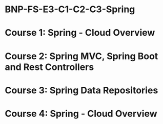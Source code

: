 # BNP-FS-E3-C1-C2-C3-Spring

# Course 1: Spring - Cloud Overview
# Course 2: Spring MVC, Spring Boot and Rest Controllers
# Course 3: Spring Data Repositories
# Course 4: Spring - Cloud Overview
